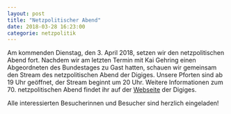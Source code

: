 ```yaml
---
layout: post
title: "Netzpolitischer Abend"
date: 2018-03-28 16:23:00
categorie: netzpolitik
---
```

Am kommenden Dienstag, den 3. April 2018, setzen wir den netzpolitischen Abend fort. Nachdem wir am letzten Termin mit Kai Gehring einen Abgeordneten des Bundestages zu Gast hatten, schauen wir gemeinsam den Stream des netzpolitischen Abend der Digiges. Unsere Pforten sind ab 19 Uhr geöffnet, der Stream beginnt um 20 Uhr. Weitere Informationen zum 70. netzpolitischen Abend findet ihr auf der [Webseite](https://digitalegesellschaft.de/2018/02/70-netzpolitischer-abend/) der Digiges.

Alle interessierten Besucherinnen und Besucher sind  herzlich eingeladen!